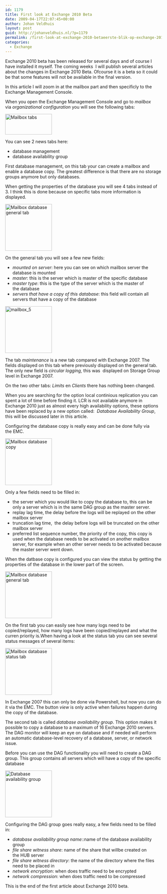 ```yaml
---
id: 1179
title: First look at Exchange 2010 Beta
date: 2009-04-17T22:07:45+00:00
author: Johan Veldhuis
layout: post
guid: http://johanveldhuis.nl/?p=1179
permalink: /first-look-at-exchange-2010-betaeerste-blik-op-exchange-2010-beta/
categories:
  - Exchange
---
```

Exchange 2010 beta has been released for several days and of course I have installed it myself. The coming weeks  I will publish several articles about the changes in Exchange 2010 Beta. Ofcourse it is a beta so it could be that some features will not be available in the final version.

In this article I will zoom in at the mailbox part and then specificly to the Exchange Management Console.

When you open the Exchange Management Console and go to _mailbox_ via _organizational configuration_ you will see the following tabs:

[<img class="alignnone size-thumbnail wp-image-1180" title="Mailbox tabs" src="https://i2.wp.com/johanveldhuis.nl/wp-content/uploads/2009/04/mailbox-150x66.jpg?resize=150%2C66" alt="Mailbox tabs" width="150" height="66" srcset="https://i0.wp.com/johanveldhuis.nl/wp-content/uploads/2009/04/mailbox.jpg?resize=150%2C66&ssl=1 150w, https://i0.wp.com/johanveldhuis.nl/wp-content/uploads/2009/04/mailbox.jpg?zoom=2&resize=150%2C66&ssl=1 300w, https://i0.wp.com/johanveldhuis.nl/wp-content/uploads/2009/04/mailbox.jpg?zoom=3&resize=150%2C66&ssl=1 450w" sizes="(max-width: 150px) 100vw, 150px" data-recalc-dims="1" />](https://i0.wp.com/johanveldhuis.nl/wp-content/uploads/2009/04/mailbox.jpg)

You can see 2 news tabs here:

  * database management
  * database availability group

First database management, on this tab your can create a mailbox and enable a database copy. The greatest difference is that there are no storage groups anymore but only databases.

When getting the properties of the database you will see 4 tabs instead of 3. I think this is done because on specific tabs more information is displayed.

[<img class="alignnone size-thumbnail wp-image-1181" title="Mailbox database general tab" src="https://i0.wp.com/johanveldhuis.nl/wp-content/uploads/2009/04/mailbox_4-150x150.jpg?resize=150%2C150" alt="Mailbox database general tab" width="150" height="150" srcset="https://i0.wp.com/johanveldhuis.nl/wp-content/uploads/2009/04/mailbox_4.jpg?resize=150%2C150&ssl=1 150w, https://i0.wp.com/johanveldhuis.nl/wp-content/uploads/2009/04/mailbox_4.jpg?zoom=2&resize=150%2C150&ssl=1 300w" sizes="(max-width: 150px) 100vw, 150px" data-recalc-dims="1" />](https://i0.wp.com/johanveldhuis.nl/wp-content/uploads/2009/04/mailbox_4.jpg)

On the general tab you will see a few new fields:

  * _mounted on server_: here you can see on which mailbox server the database is mounted
  * _master_: this is the server which is master of the specific database
  * _master type_: this is the type of the server which is the master of the database
  * _servers that have a copy of this database_: this field will contain all servers that have a copy of the database

[<img class="alignnone size-thumbnail wp-image-1182" title="Mailbox database maintenance" src="https://i1.wp.com/johanveldhuis.nl/wp-content/uploads/2009/04/mailbox_5-150x150.jpg?resize=150%2C150" alt="mailbox_5" width="150" height="150" srcset="https://i0.wp.com/johanveldhuis.nl/wp-content/uploads/2009/04/mailbox_5.jpg?resize=150%2C150&ssl=1 150w, https://i0.wp.com/johanveldhuis.nl/wp-content/uploads/2009/04/mailbox_5.jpg?zoom=2&resize=150%2C150&ssl=1 300w" sizes="(max-width: 150px) 100vw, 150px" data-recalc-dims="1" />](https://i0.wp.com/johanveldhuis.nl/wp-content/uploads/2009/04/mailbox_5.jpg)

The tab _maintenance_ is a new tab compared with Exchange 2007. The fields displayed on this tab where previously displayed on the general tab. The only new field is _circular logging,_ this was  displayed on Storage Group level in Exchange 2007.

On the two other tabs: _Limits_ en _Clients_ there has nothing been changed.

When you are searching for the option local continious replication you can spent a lot of time before finding it. LCR is not available anymore in Exchange 2010 just as almost every high availability options, these options have been replaced by a new option called:  _Database Availability Group_, this will be discussed later in this article.

Configuring the database copy is really easy and can be done fully via the EMC.

[<img class="alignnone size-thumbnail wp-image-1184" title="Mailbox database copy" src="https://i2.wp.com/johanveldhuis.nl/wp-content/uploads/2009/04/mailbox_8-150x150.jpg?resize=150%2C150" alt="Mailbox database copy" width="150" height="150" srcset="https://i2.wp.com/johanveldhuis.nl/wp-content/uploads/2009/04/mailbox_8.jpg?resize=150%2C150&ssl=1 150w, https://i2.wp.com/johanveldhuis.nl/wp-content/uploads/2009/04/mailbox_8.jpg?zoom=2&resize=150%2C150&ssl=1 300w, https://i2.wp.com/johanveldhuis.nl/wp-content/uploads/2009/04/mailbox_8.jpg?zoom=3&resize=150%2C150&ssl=1 450w" sizes="(max-width: 150px) 100vw, 150px" data-recalc-dims="1" />](https://i2.wp.com/johanveldhuis.nl/wp-content/uploads/2009/04/mailbox_8.jpg)

Only a few fields need to be filled in:

  * the server which you would like to copy the database to, this can be only a server which is in the same DAG group as the master server.
  * replay lag time, the delay before the logs will be replayed on the other mailbox server
  * truncation lag time,  the delay before logs will be truncated on the other mailbox server
  * preferred list sequence number, the priority of the copy, this copy is used when the database needs to be activated on another mailbox server, for example when an other server needs to be activated because the master server went down.

When the datbase copy is configured you can view the status by getting the properties of the database in the lower part of the screen.

[<img class="alignnone size-thumbnail wp-image-1186" title="Mailbox database general tab" src="https://i1.wp.com/johanveldhuis.nl/wp-content/uploads/2009/04/mailbox_2-150x150.jpg?resize=150%2C150" alt="Mailbox database general tab" width="150" height="150" srcset="https://i2.wp.com/johanveldhuis.nl/wp-content/uploads/2009/04/mailbox_2.jpg?resize=150%2C150&ssl=1 150w, https://i2.wp.com/johanveldhuis.nl/wp-content/uploads/2009/04/mailbox_2.jpg?zoom=2&resize=150%2C150&ssl=1 300w" sizes="(max-width: 150px) 100vw, 150px" data-recalc-dims="1" />](https://i2.wp.com/johanveldhuis.nl/wp-content/uploads/2009/04/mailbox_2.jpg)

On the first tab you can easily see how many logs need to be copied/replayed, how many logs have been copied/replayed and what the curren priority is.When having a look at the status tab you can see several status messages of several items:

[<img class="alignnone size-thumbnail wp-image-1187" title="Mailbox database status tab" src="https://i0.wp.com/johanveldhuis.nl/wp-content/uploads/2009/04/mailbox_3-150x150.jpg?resize=150%2C150" alt="Mailbox database status tab" width="150" height="150" srcset="https://i0.wp.com/johanveldhuis.nl/wp-content/uploads/2009/04/mailbox_3.jpg?resize=150%2C150&ssl=1 150w, https://i0.wp.com/johanveldhuis.nl/wp-content/uploads/2009/04/mailbox_3.jpg?zoom=2&resize=150%2C150&ssl=1 300w" sizes="(max-width: 150px) 100vw, 150px" data-recalc-dims="1" />](https://i0.wp.com/johanveldhuis.nl/wp-content/uploads/2009/04/mailbox_3.jpg)

In Exchange 2007 this can only be done via Powershell, but now you can do it via the EMC. The button _view_ is only active when failures happen during the copy of the database.

The second tab is called _database availability group_. This option makes it possible to copy a database to a maximum of 16 Exchange 2010 servers. The DAG monitor will keep an eye on database and if needed will perform an automatic database-level recovery of a database, server, or network issue. 

Before you can use the DAG functionality you will need to create a DAG group. This group contains all servers which will have a copy of the specific database

[<img class="alignnone size-thumbnail wp-image-1185" title="Database availability group" src="https://i0.wp.com/johanveldhuis.nl/wp-content/uploads/2009/04/mailbox_9-150x150.jpg?resize=150%2C150" alt="Database availability group" width="150" height="150" srcset="https://i0.wp.com/johanveldhuis.nl/wp-content/uploads/2009/04/mailbox_9.jpg?resize=150%2C150&ssl=1 150w, https://i0.wp.com/johanveldhuis.nl/wp-content/uploads/2009/04/mailbox_9.jpg?zoom=2&resize=150%2C150&ssl=1 300w, https://i0.wp.com/johanveldhuis.nl/wp-content/uploads/2009/04/mailbox_9.jpg?zoom=3&resize=150%2C150&ssl=1 450w" sizes="(max-width: 150px) 100vw, 150px" data-recalc-dims="1" />](https://i0.wp.com/johanveldhuis.nl/wp-content/uploads/2009/04/mailbox_9.jpg)

Configuring the DAG group goes really easy, a few fields need to be filled in:

  * _database availability group name_::name of the database availability group
  * _file share witness share_: name of the share that willbe created on the HUB server
  * _file share witness directory_: the name of the directory where the files need to be placed in
  * _network encryption_: when does traffic need to be encrypted
  * _network compression_: when does traffic need to be compressed

This is the end of the first article about Exchange 2010 beta.